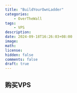 ```yaml
---
title: "BuildYourOwnLadder"
categories:
    - OverTheWall
tags:
    - VPS
description: 
date: 2024-09-18T16:26:03+08:00
image: 
math: 
license: 
hidden: false
comments: false
draft: true
---
```


## 购买VPS